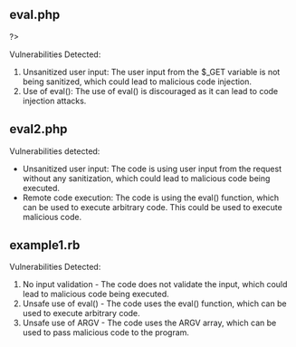 ## eval.php
?>

Vulnerabilities Detected:
1. Unsanitized user input: The user input from the $_GET variable is not being sanitized, which could lead to malicious code injection.
2. Use of eval(): The use of eval() is discouraged as it can lead to code injection attacks.

## eval2.php
Vulnerabilities detected:
- Unsanitized user input: The code is using user input from the request without any sanitization, which could lead to malicious code being executed.
- Remote code execution: The code is using the eval() function, which can be used to execute arbitrary code. This could be used to execute malicious code.

## example1.rb
Vulnerabilities Detected:
1. No input validation - The code does not validate the input, which could lead to malicious code being executed.
2. Unsafe use of eval() - The code uses the eval() function, which can be used to execute arbitrary code.
3. Unsafe use of ARGV - The code uses the ARGV array, which can be used to pass malicious code to the program.

